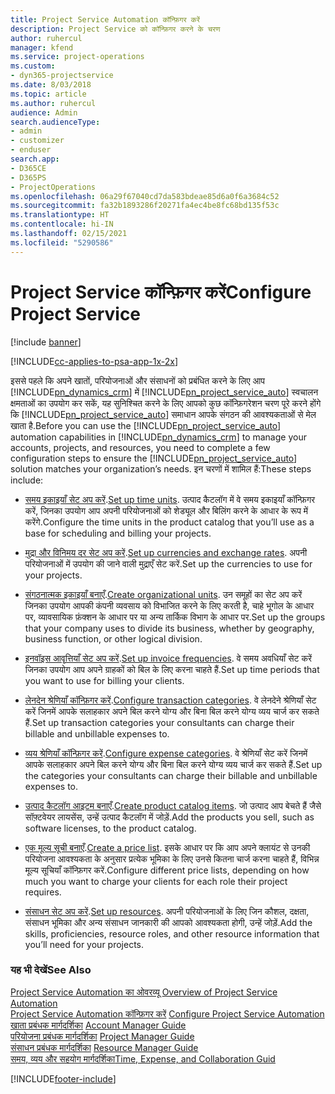 ```yaml
---
title: Project Service Automation कॉन्फ़िगर करें
description: Project Service को कॉन्फ़िगर करने के चरण
author: ruhercul
manager: kfend
ms.service: project-operations
ms.custom:
- dyn365-projectservice
ms.date: 8/03/2018
ms.topic: article
ms.author: ruhercul
audience: Admin
search.audienceType:
- admin
- customizer
- enduser
search.app:
- D365CE
- D365PS
- ProjectOperations
ms.openlocfilehash: 06a29f67040cd7da583bdeae85d6a0f6a3684c52
ms.sourcegitcommit: fa32b1893286f20271fa4ec4be8fc68bd135f53c
ms.translationtype: HT
ms.contentlocale: hi-IN
ms.lasthandoff: 02/15/2021
ms.locfileid: "5290586"
---
```

# <a name="configure-project-service"></a><span data-ttu-id="288e6-103">Project Service कॉन्फ़िगर करें</span><span class="sxs-lookup"><span data-stu-id="288e6-103">Configure Project Service</span></span>

[!include [banner](../includes/psa-now-project-operations.md)]

[!INCLUDE[cc-applies-to-psa-app-1x-2x](../includes/cc-applies-to-psa-app-1x-2x.md)]

<span data-ttu-id="288e6-104">इससे पहले कि अपने खातों, परियोजनाओं और संसाधनों को प्रबंधित करने के लिए आप [!INCLUDE[pn_dynamics_crm](../includes/pn-dynamics-crm.md)] में [!INCLUDE[pn_project_service_auto](../includes/pn-project-service-auto.md)] स्वचालन क्षमताओं का उपयोग कर सकें, यह सुनिश्चित करने के लिए आपको कुछ कॉन्फ़िगरेशन चरण पूरे करने होंगे कि [!INCLUDE[pn_project_service_auto](../includes/pn-project-service-auto.md)] समाधान आपके संगठन की आवश्यकताओं से मेल खाता है.</span><span class="sxs-lookup"><span data-stu-id="288e6-104">Before you can use the [!INCLUDE[pn_project_service_auto](../includes/pn-project-service-auto.md)] automation capabilities in [!INCLUDE[pn_dynamics_crm](../includes/pn-dynamics-crm.md)] to manage your accounts, projects, and resources, you need to complete a few configuration steps to ensure the [!INCLUDE[pn_project_service_auto](../includes/pn-project-service-auto.md)] solution matches your organization’s needs.</span></span> <span data-ttu-id="288e6-105">इन चरणों में शामिल हैं:</span><span class="sxs-lookup"><span data-stu-id="288e6-105">These steps include:</span></span>  
  
-   <span data-ttu-id="288e6-106">[समय इकाइयाँ सेट अप करें](../psa/set-up-time-units.md).</span><span class="sxs-lookup"><span data-stu-id="288e6-106">[Set up time units](../psa/set-up-time-units.md).</span></span> <span data-ttu-id="288e6-107">उत्पाद कैटलॉग में वे समय इकाइयाँ कॉन्फ़िगर करें, जिनका उपयोग आप अपनी परियोजनाओं को शेड्यूल और बिलिंग करने के आधार के रूप में करेंगे.</span><span class="sxs-lookup"><span data-stu-id="288e6-107">Configure the time units in the product catalog that you’ll use as a base for scheduling and billing your projects.</span></span>  
  
-   <span data-ttu-id="288e6-108">[मुद्रा और विनिमय दर सेट अप करें](../psa/set-up-currencies-exchange-rates.md).</span><span class="sxs-lookup"><span data-stu-id="288e6-108">[Set up currencies and exchange rates](../psa/set-up-currencies-exchange-rates.md).</span></span> <span data-ttu-id="288e6-109">अपनी परियोजनाओं में उपयोग की जाने वाली मुद्राएँ सेट करें.</span><span class="sxs-lookup"><span data-stu-id="288e6-109">Set up the currencies to use for your projects.</span></span>  
  
-   <span data-ttu-id="288e6-110">[संगठनात्मक इकाइयाँ बनाएँ](../psa/create-organizational-units.md).</span><span class="sxs-lookup"><span data-stu-id="288e6-110">[Create organizational units](../psa/create-organizational-units.md).</span></span> <span data-ttu-id="288e6-111">उन समूहों का सेट अप करें जिनका उपयोग आपकी कंपनी व्यवसाय को विभाजित करने के लिए करती है, चाहे भूगोल के आधार पर, व्यावसायिक फ़ंक्शन के आधार पर या अन्य तार्किक विभाग के आधार पर.</span><span class="sxs-lookup"><span data-stu-id="288e6-111">Set up the groups that your company uses to divide its business, whether by geography, business function, or other logical division.</span></span>  
  
-   <span data-ttu-id="288e6-112">[इनवॉइस आवृत्तियाँ सेट अप करें](../psa/set-up-invoice-frequencies.md).</span><span class="sxs-lookup"><span data-stu-id="288e6-112">[Set up invoice frequencies](../psa/set-up-invoice-frequencies.md).</span></span> <span data-ttu-id="288e6-113">वे समय अवधियाँ सेट करें जिनका उपयोग आप अपने ग्राहकों को बिल के लिए करना चाहते हैं.</span><span class="sxs-lookup"><span data-stu-id="288e6-113">Set up time periods that you want to use for billing your clients.</span></span>  
  
-   <span data-ttu-id="288e6-114">[लेनदेन श्रेणियाँ कॉन्फ़िगर करें](../psa/configure-transaction-categories.md).</span><span class="sxs-lookup"><span data-stu-id="288e6-114">[Configure transaction categories](../psa/configure-transaction-categories.md).</span></span> <span data-ttu-id="288e6-115">वे लेनदेने श्रेणियाँ सेट करें जिनमें आपके सलाहकार अपने बिल करने योग्य और बिना बिल करने योग्य व्यय चार्ज कर सकते हैं.</span><span class="sxs-lookup"><span data-stu-id="288e6-115">Set up transaction categories your consultants can charge their billable and unbillable expenses to.</span></span>  
  
-   <span data-ttu-id="288e6-116">[व्यय श्रेणियाँ कॉन्फ़िगर करें](../psa/configure-expense-categories.md).</span><span class="sxs-lookup"><span data-stu-id="288e6-116">[Configure expense categories](../psa/configure-expense-categories.md).</span></span> <span data-ttu-id="288e6-117">वे श्रेणियाँ सेट करें जिनमें आपके सलाहकार अपने बिल करने योग्य और बिना बिल करने योग्य व्यय चार्ज कर सकते हैं.</span><span class="sxs-lookup"><span data-stu-id="288e6-117">Set up the categories your consultants can charge their billable and unbillable expenses to.</span></span>  
  
-   <span data-ttu-id="288e6-118">[उत्पाद कैटलॉग आइटम बनाएँ](../psa/create-product-catalog-items.md).</span><span class="sxs-lookup"><span data-stu-id="288e6-118">[Create product catalog items](../psa/create-product-catalog-items.md).</span></span> <span data-ttu-id="288e6-119">जो उत्पाद आप बेचते हैं जैसे सॉफ़्टवेयर लायसेंस, उन्हें उत्पाद कैटलॉग में जोड़ें.</span><span class="sxs-lookup"><span data-stu-id="288e6-119">Add the products you sell, such as software licenses, to the product catalog.</span></span>  
  
-   <span data-ttu-id="288e6-120">[एक मूल्य सूची बनाएँ](../psa/create-price-list.md).</span><span class="sxs-lookup"><span data-stu-id="288e6-120">[Create a price list](../psa/create-price-list.md).</span></span> <span data-ttu-id="288e6-121">इसके आधार पर कि आप अपने क्लायंट से उनकी परियोजना आवश्यकता के अनुसार प्रत्येक भूमिका के लिए उनसे कितना चार्ज करना चाहते हैं, विभिन्न मूल्य सूचियाँ कॉन्फ़िगर करें.</span><span class="sxs-lookup"><span data-stu-id="288e6-121">Configure different price lists, depending on how much you want to charge your clients for each role their project requires.</span></span>  
  
-   <span data-ttu-id="288e6-122">[संसाधन सेट अप करें](../psa/set-up-resources.md).</span><span class="sxs-lookup"><span data-stu-id="288e6-122">[Set up resources](../psa/set-up-resources.md).</span></span> <span data-ttu-id="288e6-123">अपनी परियोजनाओं के लिए जिन कौशल, दक्षता, संसाधन भूमिका और अन्य संसाधन जानकारी की आपको आवश्यकता होगी, उन्हें जोड़ें.</span><span class="sxs-lookup"><span data-stu-id="288e6-123">Add the skills, proficiencies, resource roles, and other resource information that you’ll need for your projects.</span></span>  
  
### <a name="see-also"></a><span data-ttu-id="288e6-124">यह भी देखें</span><span class="sxs-lookup"><span data-stu-id="288e6-124">See Also</span></span>  
 <span data-ttu-id="288e6-125">[Project Service Automation का ओवरव्यू](../psa/overview.md) </span><span class="sxs-lookup"><span data-stu-id="288e6-125">[Overview of Project Service Automation](../psa/overview.md) </span></span>  
 <span data-ttu-id="288e6-126">[Project Service Automation कॉन्फ़िगर करें](../psa/configure.md) </span><span class="sxs-lookup"><span data-stu-id="288e6-126">[Configure Project Service Automation](../psa/configure.md) </span></span>  
 <span data-ttu-id="288e6-127">[खाता प्रबंधक मार्गदर्शिका](../psa/account-manager-guide.md) </span><span class="sxs-lookup"><span data-stu-id="288e6-127">[Account Manager Guide](../psa/account-manager-guide.md) </span></span>  
 <span data-ttu-id="288e6-128">[परियोजना प्रबंधक मार्गदर्शिका](../psa/project-manager-guide.md) </span><span class="sxs-lookup"><span data-stu-id="288e6-128">[Project Manager Guide](../psa/project-manager-guide.md) </span></span>  
 <span data-ttu-id="288e6-129">[संसाधन प्रबंधक मार्गदर्शिका](../psa/resource-manager-guide.md) </span><span class="sxs-lookup"><span data-stu-id="288e6-129">[Resource Manager Guide](../psa/resource-manager-guide.md) </span></span>  
 [<span data-ttu-id="288e6-130">समय, व्यय और सहयोग मार्गदर्शिका</span><span class="sxs-lookup"><span data-stu-id="288e6-130">Time, Expense, and Collaboration Guid</span></span>](../psa/time-expense-collaboration-guide.md)


[!INCLUDE[footer-include](../includes/footer-banner.md)]
